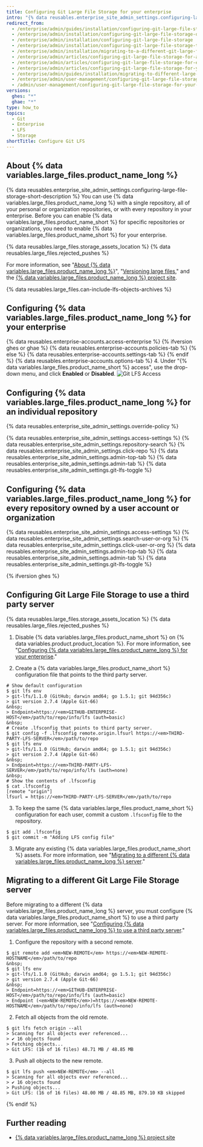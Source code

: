 ```yaml
---
title: Configuring Git Large File Storage for your enterprise
intro: "{% data reusables.enterprise_site_admin_settings.configuring-large-file-storage-short-description %}"
redirect_from:
  - /enterprise/admin/guides/installation/configuring-git-large-file-storage-on-github-enterprise/
  - /enterprise/admin/installation/configuring-git-large-file-storage-on-github-enterprise-server
  - /enterprise/admin/installation/configuring-git-large-file-storage
  - /enterprise/admin/installation/configuring-git-large-file-storage-to-use-a-third-party-server
  - /enterprise/admin/installation/migrating-to-a-different-git-large-file-storage-server
  - /enterprise/admin/articles/configuring-git-large-file-storage-for-a-repository/
  - /enterprise/admin/articles/configuring-git-large-file-storage-for-every-repository-owned-by-a-user-account-or-organization/
  - /enterprise/admin/articles/configuring-git-large-file-storage-for-your-appliance/
  - /enterprise/admin/guides/installation/migrating-to-different-large-file-storage-server/
  - /enterprise/admin/user-management/configuring-git-large-file-storage-for-your-enterprise
  - /admin/user-management/configuring-git-large-file-storage-for-your-enterprise
versions:
  ghes: "*"
  ghae: "*"
type: how_to
topics:
  - Git
  - Enterprise
  - LFS
  - Storage
shortTitle: Configure Git LFS
---
```


## About {% data variables.large_files.product_name_long %}

{% data reusables.enterprise_site_admin_settings.configuring-large-file-storage-short-description %} You can use {% data variables.large_files.product_name_long %} with a single repository, all of your personal or organization repositories, or with every repository in your enterprise. Before you can enable {% data variables.large_files.product_name_short %} for specific repositories or organizations, you need to enable {% data variables.large_files.product_name_short %} for your enterprise.

{% data reusables.large_files.storage_assets_location %}
{% data reusables.large_files.rejected_pushes %}

For more information, see "[About {% data variables.large_files.product_name_long %}](/articles/about-git-large-file-storage)", "[Versioning large files](/enterprise/user/articles/versioning-large-files/)," and the [{% data variables.large_files.product_name_long %} project site](https://git-lfs.github.com/).

{% data reusables.large_files.can-include-lfs-objects-archives %}

## Configuring {% data variables.large_files.product_name_long %} for your enterprise

{% data reusables.enterprise-accounts.access-enterprise %}
{% ifversion ghes or ghae %}
{% data reusables.enterprise-accounts.policies-tab %}
{% else %}
{% data reusables.enterprise-accounts.settings-tab %}
{% endif %}
{% data reusables.enterprise-accounts.options-tab %} 4. Under "{% data variables.large_files.product_name_short %} access", use the drop-down menu, and click **Enabled** or **Disabled**.
![Git LFS Access](/assets/images/enterprise/site-admin-settings/git-lfs-admin-center.png)

## Configuring {% data variables.large_files.product_name_long %} for an individual repository

{% data reusables.enterprise_site_admin_settings.override-policy %}

{% data reusables.enterprise_site_admin_settings.access-settings %}
{% data reusables.enterprise_site_admin_settings.repository-search %}
{% data reusables.enterprise_site_admin_settings.click-repo %}
{% data reusables.enterprise_site_admin_settings.admin-top-tab %}
{% data reusables.enterprise_site_admin_settings.admin-tab %}
{% data reusables.enterprise_site_admin_settings.git-lfs-toggle %}

## Configuring {% data variables.large_files.product_name_long %} for every repository owned by a user account or organization

{% data reusables.enterprise_site_admin_settings.access-settings %}
{% data reusables.enterprise_site_admin_settings.search-user-or-org %}
{% data reusables.enterprise_site_admin_settings.click-user-or-org %}
{% data reusables.enterprise_site_admin_settings.admin-top-tab %}
{% data reusables.enterprise_site_admin_settings.admin-tab %}
{% data reusables.enterprise_site_admin_settings.git-lfs-toggle %}

{% ifversion ghes %}

## Configuring Git Large File Storage to use a third party server

{% data reusables.large_files.storage_assets_location %}
{% data reusables.large_files.rejected_pushes %}

1. Disable {% data variables.large_files.product_name_short %} on {% data variables.product.product_location %}. For more information, see "[Configuring {% data variables.large_files.product_name_long %} for your enterprise](#configuring-git-large-file-storage-for-your-enterprise)."

2. Create a {% data variables.large_files.product_name_short %} configuration file that points to the third party server.

```shell
# Show default configuration
$ git lfs env
> git-lfs/1.1.0 (GitHub; darwin amd64; go 1.5.1; git 94d356c)
> git version 2.7.4 (Apple Git-66)
&nbsp;
> Endpoint=https://<em>GITHUB-ENTERPRISE-HOST</em>/path/to/repo/info/lfs (auth=basic)
&nbsp;
# Create .lfsconfig that points to third party server.
$ git config -f .lfsconfig remote.origin.lfsurl https://<em>THIRD-PARTY-LFS-SERVER</em>/path/to/repo
$ git lfs env
> git-lfs/1.1.0 (GitHub; darwin amd64; go 1.5.1; git 94d356c)
> git version 2.7.4 (Apple Git-66)
&nbsp;
> Endpoint=https://<em>THIRD-PARTY-LFS-SERVER</em>/path/to/repo/info/lfs (auth=none)
&nbsp;
# Show the contents of .lfsconfig
$ cat .lfsconfig
[remote "origin"]
lfsurl = https://<em>THIRD-PARTY-LFS-SERVER</em>/path/to/repo
```

3. To keep the same {% data variables.large_files.product_name_short %} configuration for each user, commit a custom `.lfsconfig` file to the repository.

```shell
$ git add .lfsconfig
$ git commit -m "Adding LFS config file"
```

3. Migrate any existing {% data variables.large_files.product_name_short %} assets. For more information, see "[Migrating to a different {% data variables.large_files.product_name_long %} server](#migrating-to-a-different-git-large-file-storage-server)."

## Migrating to a different Git Large File Storage server

Before migrating to a different {% data variables.large_files.product_name_long %} server, you must configure {% data variables.large_files.product_name_short %} to use a third party server. For more information, see "[Configuring {% data variables.large_files.product_name_long %} to use a third party server](#configuring-git-large-file-storage-to-use-a-third-party-server)."

1. Configure the repository with a second remote.

```shell
$ git remote add <em>NEW-REMOTE</em> https://<em>NEW-REMOTE-HOSTNAME</em>/path/to/repo
&nbsp;
$ git lfs env
> git-lfs/1.1.0 (GitHub; darwin amd64; go 1.5.1; git 94d356c)
> git version 2.7.4 (Apple Git-66)
&nbsp;
> Endpoint=https://<em>GITHUB-ENTERPRISE-HOST</em>/path/to/repo/info/lfs (auth=basic)
> Endpoint (<em>NEW-REMOTE</em>)=https://<em>NEW-REMOTE-HOSTNAME</em>/path/to/repo/info/lfs (auth=none)
```

2. Fetch all objects from the old remote.

```shell
$ git lfs fetch origin --all
> Scanning for all objects ever referenced...
> ✔ 16 objects found
> Fetching objects...
> Git LFS: (16 of 16 files) 48.71 MB / 48.85 MB
```

3. Push all objects to the new remote.

```shell
$ git lfs push <em>NEW-REMOTE</em> --all
> Scanning for all objects ever referenced...
> ✔ 16 objects found
> Pushing objects...
> Git LFS: (16 of 16 files) 48.00 MB / 48.85 MB, 879.10 KB skipped
```

{% endif %}

## Further reading

- [{% data variables.large_files.product_name_long %} project site](https://git-lfs.github.com/)
